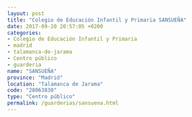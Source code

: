 ```yaml
---
layout: post
title: "Colegio de Educación Infantil y Primaria SANSUEÑA"
date: 2017-09-20 20:57:05 +0200
categories:
- Colegio de Educación Infantil y Primaria
- madrid
- talamanca-de-jarama
- Centro público
- guarderia
name: "SANSUEÑA"
province: "Madrid"
location: "Talamanca de Jarama"
code: "28063830"
type: "Centro público"
permalink: /guarderias/sansuena.html
---
```

